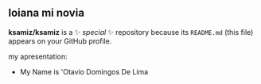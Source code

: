 ## loiana mi novia 
**ksamiz/ksamiz** is a ✨ _special_ ✨ repository because its `README.md` (this file) appears on your GitHub profile.

my apresentation:

- My Name is 'Otavio Domingos De Lima
